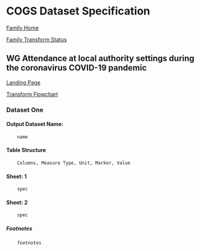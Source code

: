 # COGS Dataset Specification

[Family Home](https://gss-cogs.github.io/family-covid-19-AIRTABLE/datasets/specmenu.html)

[Family Transform Status](https://gss-cogs.github.io/family-covid-19-AIRTABLE/datasets/index.html)

## WG Attendance at local authority settings during the coronavirus  COVID-19  pandemic 

[Landing Page](https://gov.wales/attendance-local-authority-settings-during-coronavirus-covid-19-pandemic)

[Transform Flowchart](https://gss-cogs.github.io/family-covid-19-AIRTABLE/datasets/specflowcharts.html?wg-attendance-at-local-authority-settings-during-the-coronavirus-covid-19-pandemic/flowchart.ttl)

### Dataset One

#### Output Dataset Name:

		name

#### Table Structure

		Columns, Measure Type, Unit, Marker, Value

#### Sheet: 1

		spec

#### Sheet: 2

		spec

##### Footnotes

		footnotes

